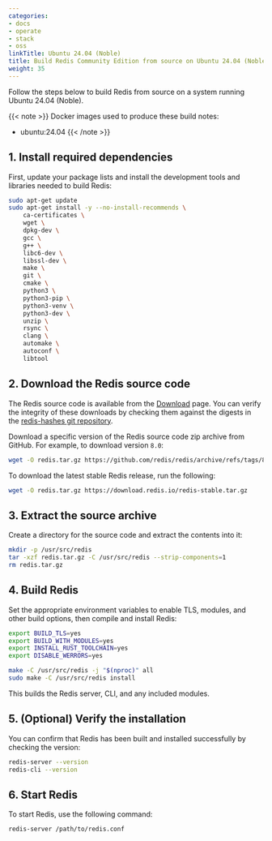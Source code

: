 ```yaml
---
categories:
- docs
- operate
- stack
- oss
linkTitle: Ubuntu 24.04 (Noble)
title: Build Redis Community Edition from source on Ubuntu 24.04 (Noble)
weight: 35
---
```


Follow the steps below to build Redis from source on a system running Ubuntu 24.04 (Noble).

{{< note >}}
Docker images used to produce these build notes:
- ubuntu:24.04
{{< /note >}}

## 1. Install required dependencies

First, update your package lists and install the development tools and libraries needed to build Redis:

```bash
sudo apt-get update
sudo apt-get install -y --no-install-recommends \
    ca-certificates \
    wget \
    dpkg-dev \
    gcc \
    g++ \
    libc6-dev \
    libssl-dev \
    make \
    git \
    cmake \
    python3 \
    python3-pip \
    python3-venv \
    python3-dev \
    unzip \
    rsync \
    clang \
    automake \
    autoconf \
    libtool
```

## 2. Download the Redis source code

The Redis source code is available from the [Download](https://redis.io/downloads) page. You can verify the integrity of these downloads by checking them against the digests in the [redis-hashes git repository](https://github.com/redis/redis-hashes).

Download a specific version of the Redis source code zip archive from GitHub. For example, to download version `8.0`:

```bash
wget -O redis.tar.gz https://github.com/redis/redis/archive/refs/tags/8.0.tar.gz
```

To download the latest stable Redis release, run the following:

```bash
wget -O redis.tar.gz https://download.redis.io/redis-stable.tar.gz
```

## 3. Extract the source archive

Create a directory for the source code and extract the contents into it:

```bash
mkdir -p /usr/src/redis
tar -xzf redis.tar.gz -C /usr/src/redis --strip-components=1
rm redis.tar.gz
```

## 4. Build Redis

Set the appropriate environment variables to enable TLS, modules, and other build options, then compile and install Redis:

```bash
export BUILD_TLS=yes
export BUILD_WITH_MODULES=yes
export INSTALL_RUST_TOOLCHAIN=yes
export DISABLE_WERRORS=yes

make -C /usr/src/redis -j "$(nproc)" all
sudo make -C /usr/src/redis install
```

This builds the Redis server, CLI, and any included modules.

## 5. (Optional) Verify the installation

You can confirm that Redis has been built and installed successfully by checking the version:

```bash
redis-server --version
redis-cli --version
```

## 6. Start Redis

To start Redis, use the following command:

```bash
redis-server /path/to/redis.conf
```
